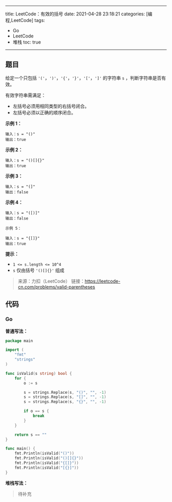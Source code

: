 ----
title: LeetCode：有效的括号
date: 2021-04-28 23:18:21
categories: [编程,LeetCode]
tags: 
- Go
- LeetCode
- 堆栈
toc: true
----

## 题目

给定一个只包括 `'('`，`')'`，`'{'`，`'}'`，`'['`，`']'` 的字符串 `s` ，判断字符串是否有效。

有效字符串需满足：

- 左括号必须用相同类型的右括号闭合。
- 左括号必须以正确的顺序闭合。

**示例 1：**

```
输入：s = "()"
输出：true
```

<!-- more -->

**示例 2：**

```
输入：s = "()[]{}"
输出：true
```

**示例 3：**

```
输入：s = "(]"
输出：false
```

**示例 4：**

```
输入：s = "([)]"
输出：false
```

`示例 5：`

```
输入：s = "{[]}"
输出：true
```

**提示：**

- `1 <= s.length <= 10^4`
- `s` 仅由括号 `'()[]{}'` 组成

> 来源：力扣（LeetCode）
> 链接：https://leetcode-cn.com/problems/valid-parentheses

## 代码

### Go

**普通写法：**

```go
package main

import (
	"fmt"
	"strings"
)

func isValid(s string) bool {
	for {
		o := s

		s = strings.Replace(s, "()", "", -1)
		s = strings.Replace(s, "[]", "", -1)
		s = strings.Replace(s, "{}", "", -1)

		if o == s {
			break
		}
	}

	return s == ""
}

func main() {
	fmt.Println(isValid("()"))
	fmt.Println(isValid("()[]{}"))
	fmt.Println(isValid("{[]}"))
	fmt.Println(isValid("[{}]"))
}
```

**堆栈写法：**

> 待补充